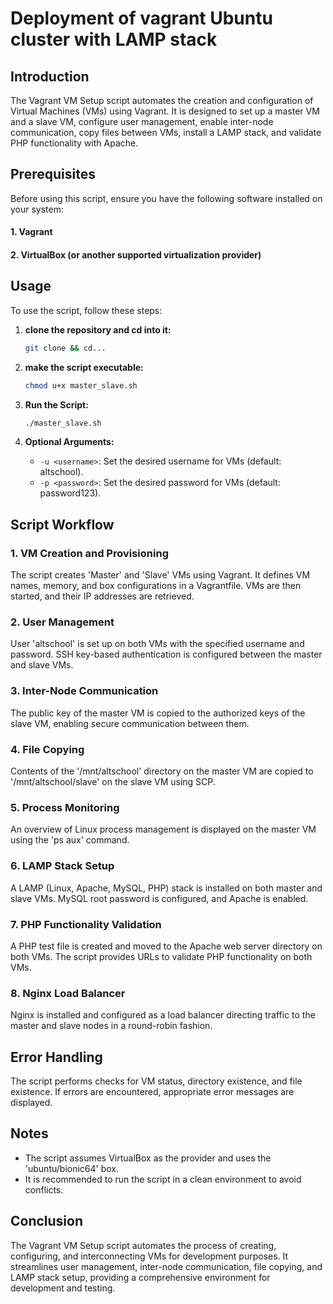 # Deployment of vagrant Ubuntu cluster with LAMP stack

## Introduction

The Vagrant VM Setup script automates the creation and configuration of Virtual Machines (VMs) using Vagrant. It is designed to set up a master VM and a slave VM, configure user management, enable inter-node communication, copy files between VMs, install a LAMP stack, and validate PHP functionality with Apache.

## Prerequisites
Before using this script, ensure you have the following software installed on your system:

#### 1. Vagrant
#### 2. VirtualBox (or another supported virtualization provider)

## Usage

To use the script, follow these steps:

1. **clone the repository and cd into it:**

   ```bash
   git clone && cd...
   ```
2. **make the script executable:**

   ```bash
   chmod u+x master_slave.sh
   ```

3. **Run the Script:**

   ```bash
   ./master_slave.sh
   ```


4. **Optional Arguments:**

   - `-u <username>`: Set the desired username for VMs (default: altschool).
   - `-p <password>`: Set the desired password for VMs (default: password123).

## Script Workflow

### 1. VM Creation and Provisioning

The script creates 'Master' and 'Slave' VMs using Vagrant. It defines VM names, memory, and box configurations in a Vagrantfile. VMs are then started, and their IP addresses are retrieved.

### 2. User Management

User 'altschool' is set up on both VMs with the specified username and password. SSH key-based authentication is configured between the master and slave VMs.

### 3. Inter-Node Communication

The public key of the master VM is copied to the authorized keys of the slave VM, enabling secure communication between them.

### 4. File Copying

Contents of the '/mnt/altschool' directory on the master VM are copied to '/mnt/altschool/slave' on the slave VM using SCP.

### 5. Process Monitoring

An overview of Linux process management is displayed on the master VM using the 'ps aux' command.

### 6. LAMP Stack Setup

A LAMP (Linux, Apache, MySQL, PHP) stack is installed on both master and slave VMs. MySQL root password is configured, and Apache is enabled.

### 7. PHP Functionality Validation

A PHP test file is created and moved to the Apache web server directory on both VMs. The script provides URLs to validate PHP functionality on both VMs.

### 8. Nginx Load Balancer

Nginx is installed and configured as a load balancer directing traffic to the master and slave nodes in a round-robin fashion.

## Error Handling

The script performs checks for VM status, directory existence, and file existence. If errors are encountered, appropriate error messages are displayed.

## Notes

- The script assumes VirtualBox as the provider and uses the 'ubuntu/bionic64' box.
- It is recommended to run the script in a clean environment to avoid conflicts.

## Conclusion

The Vagrant VM Setup script automates the process of creating, configuring, and interconnecting VMs for development purposes. It streamlines user management, inter-node communication, file copying, and LAMP stack setup, providing a comprehensive environment for development and testing.
